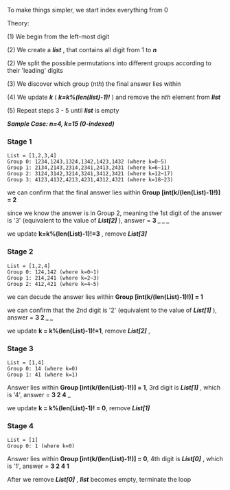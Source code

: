 
To make things simpler, we start index everything from 0

Theory:

(1) We begin from the left-most digit

(2) We create a ***list*** , that contains all digit from 1 to ***n***

(2) We split the possible permutations into different groups according to their 'leading' digits

(3) We discover which group (n*th*) the final answer lies within

(4) We update ***k*** ( ***k=k%(len(list)-1)!*** ) and remove the n*th* element from ***list***

(5) Repeat steps 3 - 5 until ***list*** is empty
	
***Sample Case: n=4, k=15 (0-indexed)***	
	
### Stage 1
	
	List = [1,2,3,4]
	Group 0: 1234,1243,1324,1342,1423,1432 (where k=0~5) 
	Group 1: 2134,2143,2314,2341,2413,2431 (where k=6~11)
	Group 2: 3124,3142,3214,3241,3412,3421 (where k=12~17)
	Group 3: 4123,4132,4213,4231,4312,4321 (where k=18~23)
	
we can confirm that the final answer lies within **Group [int(k/(len(List)-1)!)] = 2**

since we know the answer is in Group 2, meaning the 1st digit of the answer is '3' (equivalent to the value of ***List[2]*** ), answer = **3 _ _ _**

we update **k=k%(len(List)-1)!=3** , remove ***List[3]***  

### Stage 2

	List = [1,2,4]
	Group 0: 124,142 (where k=0~1)
	Group 1: 214,241 (where k=2~3)
	Group 2: 412,421 (where k=4~5)

we can decude the answer lies within **Group [int(k/(len(List)-1)!)] = 1**

we can confirm that the 2nd digit is '2' (equivalent to the value of ***List[1]*** ), answer = **3 2 _ _**

we update **k = k%(len(List)-1)!=1**, remove ***List[2]*** ,

### Stage 3

	List = [1,4]
	Group 0: 14 (where k=0)
	Group 1: 41 (where k=1)

Answer lies within **Group [int(k/(len(List)-1!)] = 1**, 3rd digit is ***List[1]*** , which is '4', answer = **3 2 4** _

we update **k = k%(len(List)-1)! = 0**, remove ***List[1]***
	
### Stage 4
	
	List = [1]
	Group 0: 1 (where k=0)
	
Answer lies within **Group [int(k/(len(List)-1!)] = 0**, 4th digit is ***List[0]*** , which is '1', answer = **3 2 4 1**

After we remove ***List[0]*** , ***list*** becomes empty, terminate the loop
